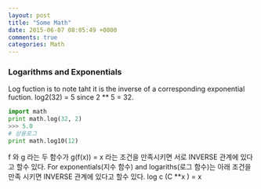 ```yaml
---
layout: post
title: "Some Math"
date: 2015-06-07 08:05:49 +0000
comments: true
categories: Math
---
```


### Logarithms and Exponentials

Log fuction is to note taht it is the inverse of a corresponding exponential fuction.
log2(32) = 5 since 2 ** 5 = 32.

```python
import math
print math.log(32, 2)
>>> 5.0
# 상용로그
print math.log10(12)
```

f 와 g 라는 두 함수가 g(f(x)) = x 라는 조건을 만족시키면 서로 INVERSE 관계에 있다고 할수 있다.
For exponentials(지수 함수) and logariths(로그 함수)는 아래 조건을 만족 시키면 INVERSE 관계에 있다고 할수 있다.
log c (C **x ) = x
